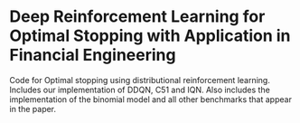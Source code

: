 # Deep Reinforcement Learning for Optimal Stopping with Application in Financial Engineering
Code for Optimal stopping using distributional reinforcement learning. Includes our implementation of DDQN, C51 and IQN. Also includes the implementation of the binomial model and all other benchmarks that appear in the paper.
